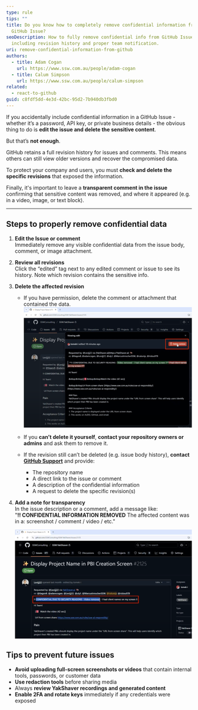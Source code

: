 ```yaml
---
type: rule
tips: ""
title: Do you know how to completely remove confidential information from a
  GitHub Issue?
seoDescription: How to fully remove confidential info from GitHub Issues,
  including revision history and proper team notification.
uri: remove-confidential-information-from-github
authors:
  - title: Adam Cogan
    url: https://www.ssw.com.au/people/adam-cogan
  - title: Calum Simpson
    url: https://www.ssw.com.au/people/calum-simpson
related:
  - react-to-github
guid: c8fdf5dd-4e3d-42bc-95d2-7b940db3fbd0
---
```

If you accidentally include confidential information in a GitHub Issue - whether it’s a password, API key, or private business details - the obvious thing to do is **edit the issue and delete the sensitive content**.

But that’s **not enough**.

GitHub retains a full revision history for issues and comments. This means others can still view older versions and recover the compromised data. 

<!--endintro-->

To protect your company and users, you must **check and delete the specific revisions** that exposed the information.

Finally, it's important to leave a **transparent comment in the issue** confirming that sensitive content was removed, and where it appeared (e.g. in a video, image, or text block).

- - -

## Steps to properly remove confidential data

1. **Edit the Issue or comment**\
   Immediately remove any visible confidential data from the issue body, comment, or image attachment.

2. **Review all revisions**\
   Click the “edited” tag next to any edited comment or issue to see its history. Note which revision contains the sensitive info.
3. **Delete the affected revision**

   * If you have permission, delete the comment or attachment that contained the data.
   ![Figure: Delete revisions so compromised data is fully removed](confidential-info-removed-revision-deletion.png)

   * If you **can’t delete it yourself**, **contact your repository owners or admins** and ask them to remove it.
   * If the revision still can’t be deleted (e.g. issue body history), **contact [GitHub Support](https://support.github.com/contact)** and provide:

     * The repository name
     * A direct link to the issue or comment
     * A description of the confidential information
     * A request to delete the specific revision(s)
4. **Add a note for transparency**\
   In the issue description or a comment, add a message like:\
   "**‼️ CONFIDENTIAL INFORMATION REMOVED** The affected content was in a: screenshot / comment / video / etc."  

   ![Figure: Inform about deletions mentioned what it was](confidential-info-removed-comment.png)

## Tips to prevent future issues

* **Avoid uploading full-screen screenshots or videos** that contain internal tools, passwords, or customer data
* **Use redaction tools** before sharing media
* Always **review YakShaver recordings and generated content**
* **Enable 2FA and rotate keys** immediately if any credentials were exposed
